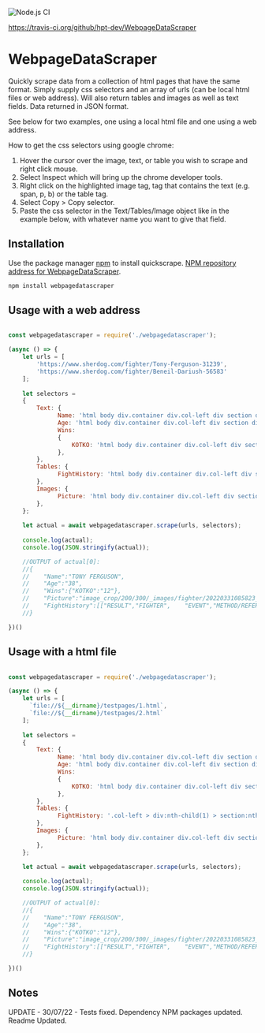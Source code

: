![Node.js CI](https://travis-ci.org/hpt-dev/WebpageDataScraper.svg?branch=master)

https://travis-ci.org/github/hpt-dev/WebpageDataScraper

# WebpageDataScraper
Quickly scrape data from a collection of html pages that have the same format. Simply supply css selectors and an array of urls (can be local html files or web address).
Will also return tables and images as well as text fields. Data returned in JSON format.

See below for two examples, one using a local html file and one using a web address.

How to get the css selectors using google chrome: 
1)  Hover the cursor over the image, text, or table you wish to scrape and right click mouse.
2)  Select Inspect which will bring up the chrome developer tools.
3)  Right click on the highlighted image tag, tag that contains the text (e.g. span, p, b) or the table tag.
5)  Select Copy > Copy selector.
6)  Paste the css selector in the Text/Tables/Image object like in the example below, with whatever name you want to give that field.

## Installation
Use the package manager [npm](https://www.npmjs.com/) to install quickscrape. [NPM repository address for WebpageDataScraper](https://www.npmjs.com/package/webpagedatascraper).

```bash
npm install webpagedatascraper
```

## Usage with a web address
```javascript

const webpagedatascraper = require('./webpagedatascraper');

(async () => {
    let urls = [
        'https://www.sherdog.com/fighter/Tony-Ferguson-31239',
        'https://www.sherdog.com/fighter/Beneil-Dariush-56583'
    ];
    
    let selectors =
    {
        Text: {
              Name: 'html body div.container div.col-left div section div.module.bio_fighter.vcard div.fighter-info div.fighter-right div.fighter-title div.fighter-line1 h1 span.fn',
              Age: 'html body div.container div.col-left div section div.module.bio_fighter.vcard div.fighter-info div.fighter-right div.fighter-data div.bio-holder table tbody tr td b',
              Wins:
              {
                  KOTKO: 'html body div.container div.col-left div section div.module.bio_fighter.vcard div.fighter-info div.fighter-right div.fighter-data div.winsloses-holder div.wins div.meter div.pl',
              },
        },
        Tables: {
              FightHistory: 'html body div.container div.col-left div section div.module.fight_history div.new_table_holder table.new_table.fighter',
        },
        Images: {
              Picture: 'html body div.container div.col-left div section div.module.bio_fighter.vcard div.fighter-info div img.profile-image.photo'
        },
    };
  
    let actual = await webpagedatascraper.scrape(urls, selectors);
                       
    console.log(actual);                
    console.log(JSON.stringify(actual));

    //OUTPUT of actual[0]:
    //{
    //    "Name":"TONY FERGUSON",
    //    "Age":"38",
    //    "Wins":{"KOTKO":"12"},
    //    "Picture":"image_crop/200/300/_images/fighter/20220331085823_Tony_Ferguson_ff.JPG",
    //    "FightHistory":[["RESULT","FIGHTER",    "EVENT","METHOD/REFEREE","R","TIME","LOSS","Michael Chandler","UFC 274 - Oliveira vs. Gaethje\nMay / 07 / 2022","KO (Front Kick)  //nJason Herzog\nVIEW PLAY-BY-PLAY","2","0:17","LOSS",   "Beneil Dariush","UFC 262 - Oliveira vs. Chandler\nMay / 15 / 2021","Decision (Unanimous)\nMike Beltran\nVIEW PLAY-BY-PLAY","3","5:00","LOSS","Charles Oliveira","UFC 256 - Figueiredo     vs. Moreno\nDec / 12 / 2020","Decision (Unanimous)\nMark Smith\nVIEW PLAY-BY-PLAY","3","5:00","LOSS","Justin Gaethje","UFC 249 - Ferguson vs. Gaethje\nMay / 09 / 2020","TKO (Punch)    \nHerb Dean\nVIEW PLAY-BY-PLAY","5","3:39","WIN","Donald Cerrone","UFC 238 - Cejudo vs. Moraes\nJun / 08 / 2019","TKO (Doctor Stoppage)\nDan Miragliotta\nVIEW PLAY-BY-PLAY","2",   "5:00"]]
    //}

})()

```

## Usage with a html file
```javascript

const webpagedatascraper = require('./webpagedatascraper');

(async () => {
    let urls = [
      `file://${__dirname}/testpages/1.html`,
      `file://${__dirname}/testpages/2.html`
    ];
    
    let selectors =
    {
        Text: {
              Name: 'html body div.container div.col-left div section div.module.bio_fighter.vcard div.fighter-info div.fighter-right div.fighter-title div.fighter-line1 h1 span.fn',
              Age: 'html body div.container div.col-left div section div.module.bio_fighter.vcard div.fighter-info div.fighter-right div.fighter-data div.bio-holder table tbody tr td    b',
              Wins:
              {
                  KOTKO: 'html body div.container div.col-left div section div.module.bio_fighter.vcard div.fighter-info div.fighter-right div.fighter-data div.winsloses-holder div. wins div.meter div.pl',
              },
        },
        Tables: {
              FightHistory: '.col-left > div:nth-child(1) > section:nth-child(4) > div:nth-child(2) > div:nth-child(1) > table:nth-child(1) > tbody:nth-child(1) > tr:nth-child(2)',
        },
        Images: {
              Picture: 'html body div.container div.col-left div section div.module.bio_fighter.vcard div.fighter-info div img.profile-image.photo'
        },
    };

    let actual = await webpagedatascraper.scrape(urls, selectors);
           
    console.log(actual);                
    console.log(JSON.stringify(actual));

    //OUTPUT of actual[0]:
    //{
    //    "Name":"TONY FERGUSON",
    //    "Age":"38",
    //    "Wins":{"KOTKO":"12"},
    //    "Picture":"image_crop/200/300/_images/fighter/20220331085823_Tony_Ferguson_ff.JPG",
    //    "FightHistory":[["RESULT","FIGHTER",    "EVENT","METHOD/REFEREE","R","TIME","LOSS","Michael Chandler","UFC 274 - Oliveira vs. Gaethje\nMay / 07 / 2022","KO (Front Kick)  //nJason Herzog\nVIEW PLAY-BY-PLAY","2","0:17","LOSS",   "Beneil Dariush","UFC 262 - Oliveira vs. Chandler\nMay / 15 / 2021","Decision (Unanimous)\nMike Beltran\nVIEW PLAY-BY-PLAY","3","5:00","LOSS","Charles Oliveira","UFC 256 - Figueiredo     vs. Moreno\nDec / 12 / 2020","Decision (Unanimous)\nMark Smith\nVIEW PLAY-BY-PLAY","3","5:00","LOSS","Justin Gaethje","UFC 249 - Ferguson vs. Gaethje\nMay / 09 / 2020","TKO (Punch)    \nHerb Dean\nVIEW PLAY-BY-PLAY","5","3:39","WIN","Donald Cerrone","UFC 238 - Cejudo vs. Moraes\nJun / 08 / 2019","TKO (Doctor Stoppage)\nDan Miragliotta\nVIEW PLAY-BY-PLAY","2",   "5:00"]]
    //}

})()

```

## Notes

UPDATE - 30/07/22 - Tests fixed. Dependency NPM packages updated. Readme Updated.
